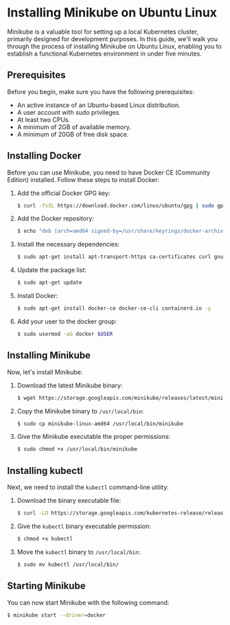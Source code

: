 
# Installing Minikube on Ubuntu Linux

Minikube is a valuable tool for setting up a local Kubernetes cluster, primarily designed for development purposes. In this guide, we'll walk you through the process of installing Minikube on Ubuntu Linux, enabling you to establish a functional Kubernetes environment in under five minutes.

## Prerequisites

Before you begin, make sure you have the following prerequisites:

- An active instance of an Ubuntu-based Linux distribution.
- A user account with sudo privileges.
- At least two CPUs.
- A minimum of 2GB of available memory.
- A minimum of 20GB of free disk space.

## Installing Docker

Before you can use Minikube, you need to have Docker CE (Community Edition) installed. Follow these steps to install Docker:

1. Add the official Docker GPG key:

    ```bash
    $ curl -fsSL https://download.docker.com/linux/ubuntu/gpg | sudo gpg --dearmor -o /usr/share/keyrings/docker-archive-keyring.gpg
    ```

2. Add the Docker repository:

    ```bash
    $ echo "deb [arch=amd64 signed-by=/usr/share/keyrings/docker-archive-keyring.gpg] https://download.docker.com/linux/ubuntu $(lsb_release -cs) stable" | sudo tee /etc/apt/sources.list.d/docker.list > /dev/null
    ```

3. Install the necessary dependencies:

    ```bash
    $ sudo apt-get install apt-transport-https ca-certificates curl gnupg lsb-release -y
    ```

4. Update the package list:

    ```bash
    $ sudo apt-get update
    ```

5. Install Docker:

    ```bash
    $ sudo apt-get install docker-ce docker-ce-cli containerd.io -y
    ```

6. Add your user to the docker group:

    ```bash
    $ sudo usermod -aG docker $USER
    ```

## Installing Minikube

Now, let's install Minikube:

1. Download the latest Minikube binary:

    ```bash
    $ wget https://storage.googleapis.com/minikube/releases/latest/minikube-linux-amd64
    ```

2. Copy the Minikube binary to `/usr/local/bin`:

    ```bash
    $ sudo cp minikube-linux-amd64 /usr/local/bin/minikube
    ```

3. Give the Minikube executable the proper permissions:

    ```bash
    $ sudo chmod +x /usr/local/bin/minikube
    ```

## Installing kubectl

Next, we need to install the `kubectl` command-line utility:

1. Download the binary executable file:

    ```bash
    $ curl -LO https://storage.googleapis.com/kubernetes-release/release/$(curl -s https://storage.googleapis.com/kubernetes-release/release/stable.txt)/bin/linux/amd64/kubectl
    ```

2. Give the `kubectl` binary executable permission:

    ```bash
    $ chmod +x kubectl
    ```

3. Move the `kubectl` binary to `/usr/local/bin`:

    ```bash
    $ sudo mv kubectl /usr/local/bin/
    ```

## Starting Minikube

You can now start Minikube with the following command:

```bash
$ minikube start --driver=docker
